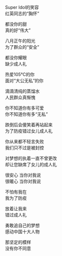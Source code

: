 Super Idol的笑容  
红英同志的“胸怀”

都没你的甜  
真的好“伟大”

八月正午的阳光  
为了群众的“安全”

都没你耀眼  
缺少成人礼

热爱105℃的你  
面对“大公无私”的你

滴滴清纯的蒸馏水  
人民群众真惭愧

你不知道你有多可爱  
你不知道你有多“无私”

跌倒后会傻笑着再站起来  
为了防疫错过女儿成人礼

你从来都不轻言失败  
我们只不过是被封控

对梦想的执着一直不曾更改  
却让您缺席了女儿的成人礼

很安心 当你对我说  
很暖心 当你对我说

不怕有我在  
我为了防疫

放着让我来  
错过成人礼

勇敢追自己的梦想  
感动中国十大人物

那坚定的模样  
没有你不同意
